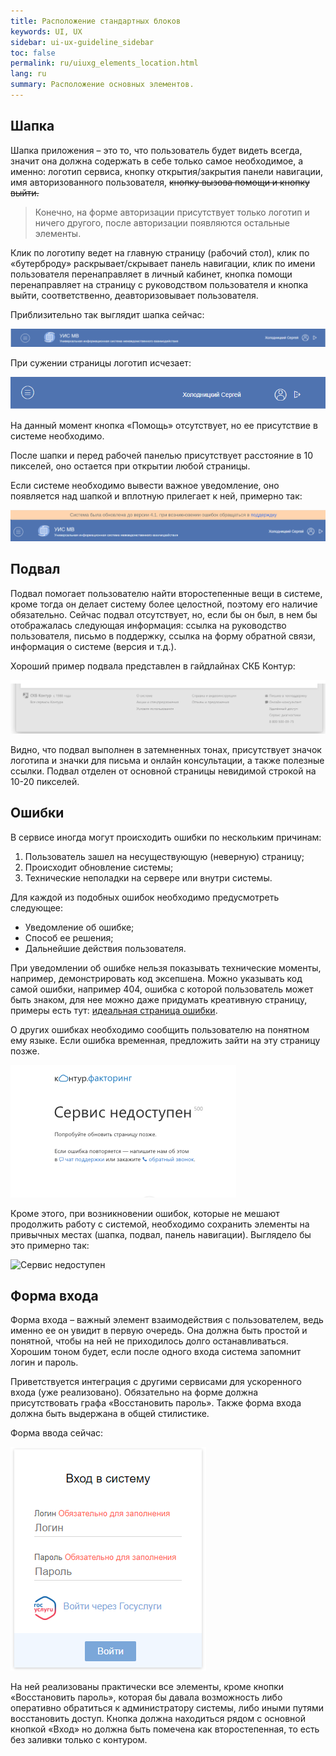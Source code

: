 ```yaml
---
title: Расположение стандартных блоков
keywords: UI, UX
sidebar: ui-ux-guideline_sidebar
toc: false
permalink: ru/uiuxg_elements_location.html
lang: ru
summary: Расположение основных элементов.
---
```


## Шапка

[Заменить]: # (Посмотреть макеты и отобразить все в соответствии с ними)
Шапка приложения – это то, что пользователь будет видеть всегда, значит она должна содержать в себе только самое необходимое, а именно: логотип сервиса, кнопку открытия/закрытия панели навигации, имя авторизованного пользователя, ~~кнопку вызова помощи и кнопку выйти.~~

[Заменить]: # (Выделить шапку для формы авторизацию в отдельный подпукт, прикрепить картинку. Слово "Конечно" - вызывает недопонимание, лучше убрать)
> Конечно, на форме авторизации присутствует только логотип и ничего другого, после авторизации появляются остальные элементы.

Клик по логотипу ведет на главную страницу (рабочий стол), клик по «бутерброду» раскрывает/скрывает панель навигации, клик по имени пользователя перенаправляет в личный кабинет, кнопка помощи перенаправляет на страницу с руководством пользователя и кнопка выйти, соответственно, деавторизовывает пользователя.

Приблизительно так выглядит шапка сейчас:

![Шапка УИС МВ](../../../images/pages/guides/ui-ux-guideline/uiuxg_elements_location/1.png)

При сужении страницы логотип исчезает:

![Сужение шапки УИС МВ](../../../images/pages/guides/ui-ux-guideline/uiuxg_elements_location/2.png)

На данный момент кнопка «Помощь» отсутствует, но ее присутствие в системе необходимо.

После шапки и перед рабочей панелью присутствует расстояние в 10 пикселей, оно остается при открытии любой страницы.

Если системе необходимо вывести важное уведомление, оно появляется над шапкой и вплотную прилегает к ней, примерно так:

![Важное уведомление](../../../images/pages/guides/ui-ux-guideline/uiuxg_elements_location/3.png)

## Подвал

Подвал помогает пользователю найти второстепенные вещи в системе, кроме тогда он делает систему более целостной, поэтому его наличие обязательно. Сейчас подвал отсутствует, но, если бы он был, в нем бы отображалась следующая информация: ссылка на руководство пользователя, письмо в поддержку, ссылка на форму обратной связи, информация о системе (версия и т.д.).

Хороший пример подвала представлен в гайдлайнах СКБ Контур:

![Подвал](../../../images/pages/guides/ui-ux-guideline/uiuxg_elements_location/4.png)

Видно, что подвал выполнен в затемненных тонах, присутствует значок логотипа и значки для письма и онлайн консультации, а также полезные ссылки. Подвал отделен от основной страницы невидимой строкой на 10-20 пикселей.

## Ошибки

В сервисе иногда могут происходить ошибки по нескольким причинам:

1. Пользователь зашел на несуществующую (неверную) страницу;
2. Происходит обновление системы;
3. Технические неполадки на сервере или внутри системы.

Для каждой из подобных ошибок необходимо предусмотреть следующее:

* Уведомление об ошибке;
* Способ ее решения;
* Дальнейшие действия пользователя.

При уведомлении об ошибке нельзя показывать технические моменты, например, демонстрировать код эксепшена. Можно указывать код самой ошибки, например 404, ошибка с которой пользователь может быть знаком, для нее можно даже придумать креативную страницу, примеры есть тут: [идеальная страница ошибки](https://habr.com/ru/post/213227/).

О других ошибках необходимо сообщить пользователю на понятном ему языке. Если ошибка временная, предложить зайти на эту страницу позже.

![404](../../../images/pages/guides/ui-ux-guideline/uiuxg_elements_location/5.png)

Кроме этого, при возникновении ошибок, которые не мешают продолжить работу с системой, необходимо сохранить элементы на привычных местах (шапка, подвал, панель навигации). Выглядело бы это примерно так:

![Сервис недоступен](../../../images/pages/guides/ui-ux-guideline/uiuxg_elements_location/6.png)

## Форма входа

Форма входа – важный элемент взаимодействия с пользователем, ведь именно ее он увидит в первую очередь. Она должна быть простой и понятной, чтобы на ней не приходилось долго останавливаться. Хорошим тоном будет, если после одного входа система запомнит логин и пароль.

Приветствуется интеграция с другими сервисами для ускоренного входа (уже реализовано). Обязательно на форме должна присутствовать графа «Восстановить пароль». Также форма входа должна быть выдержана в общей стилистике.

Форма ввода сейчас:

![Форма входа](../../../images/pages/guides/ui-ux-guideline/uiuxg_elements_location/7.png)

На ней реализованы практически все элементы, кроме кнопки «Восстановить пароль», которая бы давала возможность либо оперативно обратиться к администратору системы, либо иными путями восстановить доступ. Кнопка должна находиться рядом с основной кнопкой «Вход» но должна быть помечена как второстепенная, то есть без заливки только с контуром.
